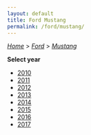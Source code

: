 ```yaml
---
layout: default
title: Ford Mustang
permalink: /ford/mustang/
---
```

[*Home*](/) > [*Ford*](/ford/) > [*Mustang*](/ford/mustang/)

**Select year**

- [2010](/ford/mustang/2010/)
- [2011](/ford/mustang/2011/)
- [2012](/ford/mustang/2012/)
- [2013](/ford/mustang/2013/)
- [2014](/ford/mustang/2014/)
- [2015](/ford/mustang/2015/)
- [2016](/ford/mustang/2016/)
- [2017](/ford/mustang/2017/)